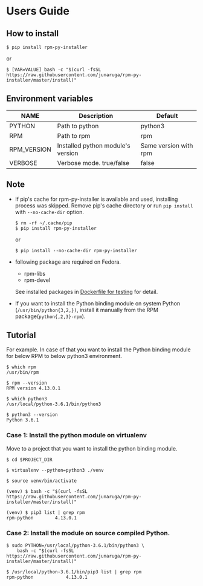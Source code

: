 # Users Guide

## How to install

```
$ pip install rpm-py-installer
```
or

```
$ [VAR=VALUE] bash -c "$(curl -fsSL https://raw.githubusercontent.com/junaruga/rpm-py-installer/master/install)"
```

## Environment variables

| NAME | Description | Default |
| ---- | ----------- | ------- |
| PYTHON | Path to python | python3 |
| RPM | Path to rpm | rpm |
| RPM_VERSION | Installed python module's version | Same version with rpm |
| VERBOSE | Verbose mode. true/false | false |


## Note

- If pip's cache for rpm-py-installer is available and used, installing process was skipped. Remove pip's cache directory or run `pip install` with `--no-cache-dir` option.

  ```
  $ rm -rf ~/.cache/pip
  $ pip install rpm-py-installer
  ```

  or

  ```
  $ pip install --no-cache-dir rpm-py-installer
  ```

- following package are required on Fedora.
  - rpm-libs
  - rpm-devel

  See installed packages in [Dockerfile for testing](../tests/docker/Dockerfile) for detail.

- If you want to install the Python binding module on system Python (`/usr/bin/python{3,2,})`, install it manually from the RPM package(`python{,2,3}-rpm`).

## Tutorial

For example.
In case of that you want to install the Python binding module for below RPM
to below python3 environment.

```
$ which rpm
/usr/bin/rpm

$ rpm --version
RPM version 4.13.0.1
```

```
$ which python3
/usr/local/python-3.6.1/bin/python3

$ python3 --version
Python 3.6.1
```

### Case 1: Install the python module on virtualenv

Move to a project that you want to install the python binding module.

```
$ cd $PROJECT_DIR

$ virtualenv --python=python3 ./venv

$ source venv/bin/activate
```

```
(venv) $ bash -c "$(curl -fsSL https://raw.githubusercontent.com/junaruga/rpm-py-installer/master/install)"
```

```
(venv) $ pip3 list | grep rpm
rpm-python        4.13.0.1
```

### Case 2: Install the module on source compiled Python.

```
$ sudo PYTHON=/usr/local/python-3.6.1/bin/python3 \
    bash -c "$(curl -fsSL https://raw.githubusercontent.com/junaruga/rpm-py-installer/master/install)"
```

```
$ /usr/local/python-3.6.1/bin/pip3 list | grep rpm
rpm-python            4.13.0.1
```
